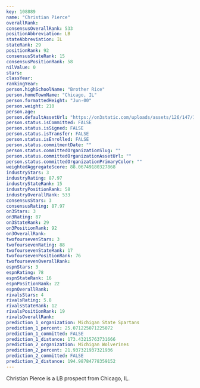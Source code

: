 ```yaml
---
key: 108889
name: "Christian Pierce"
overallRank: 
consensusOverallRank: 533
positionAbbreviation: LB
stateAbbreviation: IL
stateRank: 29
positionRank: 92
consensusStateRank: 15
consensusPositionRank: 58
nilValue: 0
stars: 
classYear: 
rankingYear: 
person.highSchoolName: "Brother Rice"
person.homeTownName: "Chicago, IL"
person.formattedHeight: "Jun-00"
person.weight: 210
person.age: 
person.defaultAssetUrl: "https://on3static.com/uploads/assets/126/147/147126.jpg"
person.status.isCommitted: FALSE
person.status.isSigned: FALSE
person.status.isTransfer: FALSE
person.status.isEnrolled: FALSE
person.status.commitmentDate: ""
person.status.committedOrganizationSlug: ""
person.status.committedOrganizationAssetUrl: ""
person.status.committedOrganizationPrimaryColor: ""
weightedAggregateScore: 88.06749180327868
industryStars: 3
industryRating: 87.97
industryStateRank: 15
industryPositionRank: 58
industryOverallRank: 533
consensusStars: 3
consensusRating: 87.97
on3Stars: 3
on3Rating: 87
on3StateRank: 29
on3PositionRank: 92
on3OverallRank: 
twofoursevenStars: 3
twofoursevenRating: 88
twofoursevenStateRank: 17
twofoursevenPositionRank: 76
twofoursevenOverallRank: 
espnStars: 3
espnRating: 78
espnStateRank: 16
espnPositionRank: 22
espnOverallRank: 
rivalsStars: 4
rivalsRating: 5.8
rivalsStateRank: 12
rivalsPositionRank: 19
rivalsOverallRank: 
prediction_1_organization: Michigan State Spartans
prediction_1_percent: 25.071225071225072
prediction_1_committed: FALSE
prediction_1_distance: 173.43215763731666
prediction_2_organization: Michigan Wolverines
prediction_2_percent: 21.937321937321936
prediction_2_committed: FALSE
prediction_2_distance: 194.98784778359152
---
```

Christian Pierce is a LB prospect from Chicago, IL.
